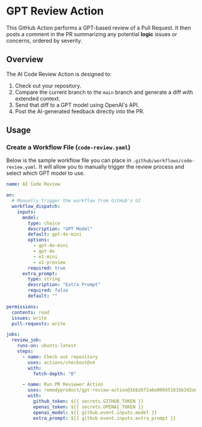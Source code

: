 # GPT Review Action

This GitHub Action performs a GPT-based review of a Pull Request. It then posts a comment in the PR summarizing any potential **logic** issues or concerns, ordered by severity.

## Overview

The AI Code Review Action is designed to:
1. Check out your repository.
2. Compare the current branch to the `main` branch and generate a diff with extended context.
3. Send that diff to a GPT model using OpenAI's API.
4. Post the AI-generated feedback directly into the PR.

## Usage

### Create a Workflow File (`code-review.yaml`)

Below is the sample workflow file you can place in `.github/workflows/code-review.yaml`. It will allow you to manually trigger the review process and select which GPT model to use.

```yaml
name: AI Code Review

on:
  # Manually trigger the workflow from GitHub's UI
  workflow_dispatch:
    inputs:
      model:
        type: choice
        description: "GPT Model"
        default: gpt-4o-mini
        options:
          - gpt-4o-mini
          - gpt-4o
          - o1-mini
          - o1-preview
        required: true
      extra_prompt:
        type: string
        description: "Extra Prompt"
        required: false
        default: ""

permissions:
  contents: read
  issues: write
  pull-requests: write

jobs:
  review_job:
    runs-on: ubuntu-latest
    steps:
      - name: Check out repository
        uses: actions/checkout@v4
        with:
          fetch-depth: "0"

      - name: Run PR Reviewer Action
        uses: remedyproduct/gpt-review-action@1bb26f2a6e09665181bb3d2a88b7cd3c58d03cb5
        with:
          github_token: ${{ secrets.GITHUB_TOKEN }}
          openai_token: ${{ secrets.OPENAI_TOKEN }}
          openai_model: ${{ github.event.inputs.model }}
          extra_prompt: ${{ github.event.inputs.extra_prompt }}
